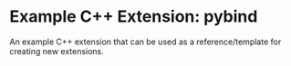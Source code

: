 # Example C++ Extension: pybind

An example C++ extension that can be used as a reference/template for creating new extensions.

